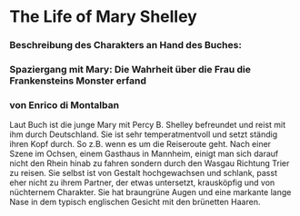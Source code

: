 # The Life of Mary Shelley

### Beschreibung des Charakters an Hand des Buches:
### Spaziergang mit Mary: Die Wahrheit über die Frau die Frankensteins Monster erfand
### von Enrico di Montalban
Laut Buch ist die junge Mary mit Percy B. Shelley befreundet und reist mit ihm durch Deutschland. Sie ist sehr temperatmentvoll und setzt ständig ihren Kopf durch. So z.B. wenn es um die Reiseroute geht. Nach einer Szene im Ochsen, einem Gasthaus in Mannheim, einigt man sich darauf nicht den Rhein hinab zu fahren sondern durch den Wasgau Richtung Trier zu reisen. Sie selbst ist von Gestalt hochgewachsen und schlank, passt eher nicht zu ihrem Partner, der etwas untersetzt, krausköpfig und von nüchternem Charakter. Sie hat braungrüne Augen und eine markante lange Nase in dem typisch englischen Gesicht mit den brünetten Haaren.
